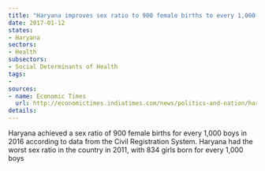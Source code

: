 ```yaml
---
title: "Haryana improves sex ratio to 900 female births to every 1,000 boys in 2016"
date: 2017-01-12
states:
- Haryana
sectors:
- Health
subsectors:
- Social Determinants of Health
tags:
- 
sources:
- name: Economic Times
  url: http://economictimes.indiatimes.com/news/politics-and-nation/haryana-achieves-sex-ratio-of-900-girls-per-1000-boys-manohar-lal-khattar/articleshow/56360885.cms
details:
---
```


Haryana achieved a sex ratio of 900 female births for every 1,000 boys in 2016 according to data from the Civil Registration System. Haryana had the worst sex ratio in the country in 2011, with 834 girls born for every 1,000 boys
